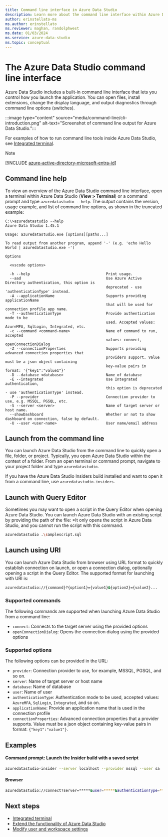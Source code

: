 ```yaml
---
title: Command line interface in Azure Data Studio
description: Learn more about the command line interface within Azure Data Studio and how to use it.
author: erinstellato-ms
ms.author: erinstellato
ms.reviewer: maghan, randolphwest
ms.date: 01/03/2024
ms.service: azure-data-studio
ms.topic: conceptual
---
```

# The Azure Data Studio command line interface

Azure Data Studio includes a built-in command line interface that lets you control how you launch the application. You can open files, install extensions, change the display language, and output diagnostics through command line options (switches).

:::image type="content" source="media/command-line/cli-introduction.png" alt-text="Screenshot of command line output for Azure Data Studio.":::

For examples of how to run command line tools inside Azure Data Studio, see [Integrated terminal](integrated-terminal.md).

> [!NOTE]  
> [!INCLUDE [azure-active-directory-microsoft-entra-id](includes/azure-active-directory-microsoft-entra-id.md)]

## Command line help

To view an overview of the Azure Data Studio command line interface, open a terminal within Azure Data Studio (**View > Terminal**) or a command prompt and type `azuredatastudio --help`. The output contains the version, usage example, and list of command line options, as shown in the truncated example:

```output
C:\>azuredatastudio --help
Azure Data Studio 1.45.1

Usage: azuredatastudio.exe [options][paths...]

To read output from another program, append '-' (e.g. 'echo Hello World | azuredatastudio.exe -')

Options

  <vscode options>

  -h --help                                  Print usage.
  --aad                                      Use Azure Active Directory authentication, this option is
                                             deprecated - use 'authenticationType' instead.
  -A --applicationName                       Supports providing applicationName
                                             that will be used for connection profile app name.
  -T --authenticationType                    Provide authentication mode to be
                                             used. Accepted values: AzureMFA, SqlLogin, Integrated, etc.
  -c --command <command-name>                Name of command to run, accepted
                                             values: connect, openConnectionDialog
  -Z --connectionProperties                  Supports providing advanced connection properties that
                                             providers support. Value must be a json object containing
                                             key-value pairs in format: '{"key1":"value1"}'
  -D --database <database>                   Name of database
  -E --integrated                            Use Integrated authentication,
                                             this option is deprecated - use 'authenticationType' instead.
  -P --provider                              Connection provider to use, e.g. MSSQL, PGSQL, etc.
  -S --server <server>                       Name of target server or host name.
  --showDashboard                            Whether or not to show dashboard on connection, false by default.
  -U --user <user-name>                      User name/email address
```

## Launch from the command line

You can launch Azure Data Studio from the command line to quickly open a file, folder, or project. Typically, you open Azure Data Studio within the context of a folder. From an open terminal or command prompt, navigate to your project folder and type `azuredatastudio`.

If you have the Azure Data Studio Insiders build installed and want to open it from a command line, use `azuredatastudio-insiders`.

## Launch with Query Editor

Sometimes you may want to open a script in the Query Editor when opening Azure Data Studio. You can launch Azure Data Studio with an existing script by providing the path of the file:
*It only opens the script in Azure Data Studio, and you cannot run the script with this command.

```bash
azuredatastudio .\samplescript.sql
```

## Launch using URI

You can launch Azure Data Studio from browser using URL format to quickly establish connection on launch, or open a connection dialog, optionally opening a script in the Query Editor. The supported format for launching with URI is:

```bash
azuredatastudio://{command}?{option1}={value1}&{option2}={value2}...
```

### Supported commands

The following commands are supported when launching Azure Data Studio from a command line:

- `connect`: Connects to the target server using the provided options
- `openConnectionDialog`: Opens the connection dialog using the provided options

### Supported options

The following options can be provided in the URL:

- `provider`: Connection provider to use, for example, MSSQL, PGSQL, and so on.
- `server`: Name of target server or host name
- `database`: Name of database
- `user`: Name of user
- `authenticationType`: Authentication mode to be used, accepted values: `AzureMFA`, `SqlLogin`, `Integrated`, and so on.
- `applicationName`: Provide an application name that is used in the connection profile
- `connectionProperties`: Advanced connection properties that a provider supports. Value must be a json object containing key-value pairs in format: `{"key1":"value1"}`.

## Examples

#### Command prompt: Launch the Insider build with a saved script

```bash
azuredatastudio-insider --server localhost --provider mssql --user sa .\samplescript.sql
```

#### Browser

```bash
azuredatastudio://connect?server=*****&user=*****&authenticationType=*****&connectionProperties={"key1":"value1"}
```

## Next steps

- [Integrated terminal](integrated-terminal.md)
- [Extend the functionality of Azure Data Studio](extensions/add-extensions.md)
- [Modify user and workspace settings](settings.md)

